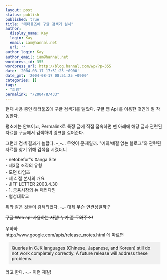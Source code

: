```yaml
---
layout: post
status: publish
published: true
title: "태터툴즈에 구글 검색기 설치"
author:
  display_name: Kay
  login: Kay
  email: iam@hannal.net
  url: ''
author_login: Kay
author_email: iam@hannal.net
wordpress_id: 355
wordpress_url: http://blog.hannal.com/wp/?p=355
date: '2004-08-17 17:51:25 +0900'
date_gmt: '2004-08-17 08:51:25 +0900'
categories: []
tags:
- "희망"
permalink: "/2004/8/433"
---
```

<p>현재 사용 중인 태터툴즈에 구글 검색기를 달았다. 구글 웹 Api 를 이용한 것인데 잘 작동한다.</p>
<p>평소에는 안보이고, Permalink로 특정 글에 직접 접속하면 맨 아래에 해당 글과 관련된 자료를 구글에서 검색하여 링크를 걸어준다.</p>
<p>그런데 검색 결과가 놀랍다. -_-... 무엇이 문제일까. "예의/예절 없는 블로그"와 관련된 자료를 찾기 위해 검색을 시켰더니</p>
<p>- netobefor"s Xanga Site<br />
- 제3절 조직의 유형<br />
- 모던 타임즈<br />
- 제 4 절 본서의 개요<br />
- JIFF LETTER 2003.4.30<br />
- 1. 금융시장의 뉴 패러다임<br />
- 협성대학교</p>
<p>위와 같은 것들이 검색되었다. -_- 대체 무슨 연관성일까!?</p>
<p><s>구글 Web api 사용하는 사람! 누가 좀 도와주소!</s></p>
<p>우하하<br />
http://www.google.com/apis/release_notes.html 에 따르면</p>
<div style="padding:10;margin:10;background-color:#F0F0F0;">Queries in CJK languages (Chinese, Japanese, and Korean) still do not work completely correctly. A future release will address these problems.</div>
<p>라고 한다. -_- 이런 제길!</p>

